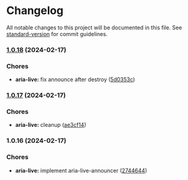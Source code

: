 # Changelog

All notable changes to this project will be documented in this file. See [standard-version](https://github.com/conventional-changelog/standard-version) for commit guidelines.

### [1.0.18](https://github.com/CalinaCristian/aria-announcer-js/compare/v1.0.17...v1.0.18) (2024-02-17)


### Chores

* **aria-live:** fix announce after destroy ([5d0353c](https://github.com/CalinaCristian/aria-announcer-js/commit/5d0353c555e9eef1e5f50d3f37d5b9de163b6829))

### [1.0.17](https://github.com/CalinaCristian/aria-announcer-js/compare/v1.0.16...v1.0.17) (2024-02-17)


### Chores

* **aria-live:** cleanup ([ae3cf14](https://github.com/CalinaCristian/aria-announcer-js/commit/ae3cf147fa2924470a7b4fc2cac5999fb0967754))

### 1.0.16 (2024-02-17)


### Chores

* **aria-live:** implement aria-live-announcer ([2744644](https://github.com/CalinaCristian/aria-announcer-js/commit/274464487fe07ab099f9a32a63ae139fb9586946))
